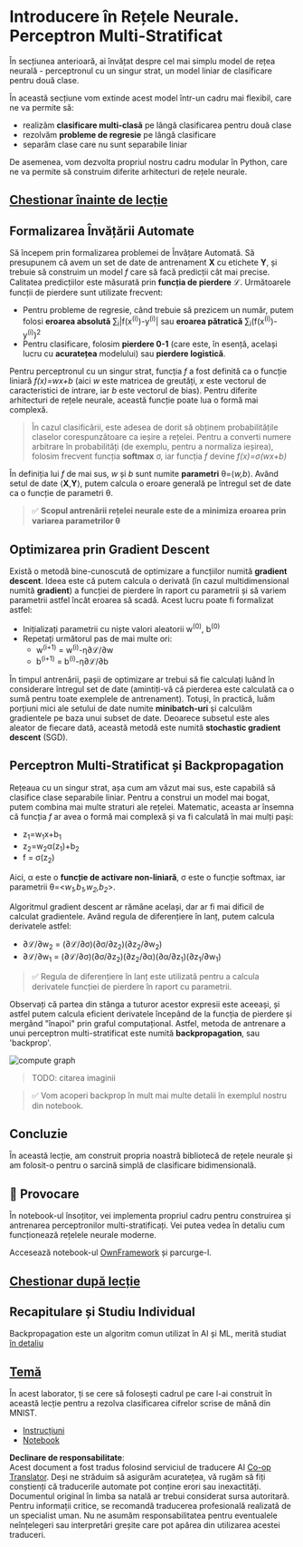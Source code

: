 <!--
CO_OP_TRANSLATOR_METADATA:
{
  "original_hash": "186bf7eeab776b36f557357ea56d4751",
  "translation_date": "2025-08-25T23:45:47+00:00",
  "source_file": "lessons/3-NeuralNetworks/04-OwnFramework/README.md",
  "language_code": "ro"
}
-->
# Introducere în Rețele Neurale. Perceptron Multi-Stratificat

În secțiunea anterioară, ai învățat despre cel mai simplu model de rețea neurală - perceptronul cu un singur strat, un model liniar de clasificare pentru două clase.

În această secțiune vom extinde acest model într-un cadru mai flexibil, care ne va permite să:

* realizăm **clasificare multi-clasă** pe lângă clasificarea pentru două clase
* rezolvăm **probleme de regresie** pe lângă clasificare
* separăm clase care nu sunt separabile liniar

De asemenea, vom dezvolta propriul nostru cadru modular în Python, care ne va permite să construim diferite arhitecturi de rețele neurale.

## [Chestionar înainte de lecție](https://red-field-0a6ddfd03.1.azurestaticapps.net/quiz/104)

## Formalizarea Învățării Automate

Să începem prin formalizarea problemei de Învățare Automată. Să presupunem că avem un set de date de antrenament **X** cu etichete **Y**, și trebuie să construim un model *f* care să facă predicții cât mai precise. Calitatea predicțiilor este măsurată prin **funcția de pierdere** ℒ. Următoarele funcții de pierdere sunt utilizate frecvent:

* Pentru probleme de regresie, când trebuie să prezicem un număr, putem folosi **eroarea absolută** ∑<sub>i</sub>|f(x<sup>(i)</sup>)-y<sup>(i)</sup>| sau **eroarea pătratică** ∑<sub>i</sub>(f(x<sup>(i)</sup>)-y<sup>(i)</sup>)<sup>2</sup>
* Pentru clasificare, folosim **pierdere 0-1** (care este, în esență, același lucru cu **acuratețea** modelului) sau **pierdere logistică**.

Pentru perceptronul cu un singur strat, funcția *f* a fost definită ca o funcție liniară *f(x)=wx+b* (aici *w* este matricea de greutăți, *x* este vectorul de caracteristici de intrare, iar *b* este vectorul de bias). Pentru diferite arhitecturi de rețele neurale, această funcție poate lua o formă mai complexă.

> În cazul clasificării, este adesea de dorit să obținem probabilitățile claselor corespunzătoare ca ieșire a rețelei. Pentru a converti numere arbitrare în probabilități (de exemplu, pentru a normaliza ieșirea), folosim frecvent funcția **softmax** σ, iar funcția *f* devine *f(x)=σ(wx+b)*

În definiția lui *f* de mai sus, *w* și *b* sunt numite **parametri** θ=⟨*w,b*⟩. Având setul de date ⟨**X**,**Y**⟩, putem calcula o eroare generală pe întregul set de date ca o funcție de parametri θ.

> ✅ **Scopul antrenării rețelei neurale este de a minimiza eroarea prin variarea parametrilor θ**

## Optimizarea prin Gradient Descent

Există o metodă bine-cunoscută de optimizare a funcțiilor numită **gradient descent**. Ideea este că putem calcula o derivată (în cazul multidimensional numită **gradient**) a funcției de pierdere în raport cu parametrii și să variem parametrii astfel încât eroarea să scadă. Acest lucru poate fi formalizat astfel:

* Inițializați parametrii cu niște valori aleatorii w<sup>(0)</sup>, b<sup>(0)</sup>
* Repetați următorul pas de mai multe ori:
    - w<sup>(i+1)</sup> = w<sup>(i)</sup>-η∂ℒ/∂w
    - b<sup>(i+1)</sup> = b<sup>(i)</sup>-η∂ℒ/∂b

În timpul antrenării, pașii de optimizare ar trebui să fie calculați luând în considerare întregul set de date (amintiți-vă că pierderea este calculată ca o sumă pentru toate exemplele de antrenament). Totuși, în practică, luăm porțiuni mici ale setului de date numite **minibatch-uri** și calculăm gradientele pe baza unui subset de date. Deoarece subsetul este ales aleator de fiecare dată, această metodă este numită **stochastic gradient descent** (SGD).

## Perceptron Multi-Stratificat și Backpropagation

Rețeaua cu un singur strat, așa cum am văzut mai sus, este capabilă să clasifice clase separabile liniar. Pentru a construi un model mai bogat, putem combina mai multe straturi ale rețelei. Matematic, aceasta ar însemna că funcția *f* ar avea o formă mai complexă și va fi calculată în mai mulți pași:
* z<sub>1</sub>=w<sub>1</sub>x+b<sub>1</sub>
* z<sub>2</sub>=w<sub>2</sub>α(z<sub>1</sub>)+b<sub>2</sub>
* f = σ(z<sub>2</sub>)

Aici, α este o **funcție de activare non-liniară**, σ este o funcție softmax, iar parametrii θ=<*w<sub>1</sub>,b<sub>1</sub>,w<sub>2</sub>,b<sub>2</sub>*>.

Algoritmul gradient descent ar rămâne același, dar ar fi mai dificil de calculat gradientele. Având regula de diferențiere în lanț, putem calcula derivatele astfel:

* ∂ℒ/∂w<sub>2</sub> = (∂ℒ/∂σ)(∂σ/∂z<sub>2</sub>)(∂z<sub>2</sub>/∂w<sub>2</sub>)
* ∂ℒ/∂w<sub>1</sub> = (∂ℒ/∂σ)(∂σ/∂z<sub>2</sub>)(∂z<sub>2</sub>/∂α)(∂α/∂z<sub>1</sub>)(∂z<sub>1</sub>/∂w<sub>1</sub>)

> ✅ Regula de diferențiere în lanț este utilizată pentru a calcula derivatele funcției de pierdere în raport cu parametrii.

Observați că partea din stânga a tuturor acestor expresii este aceeași, și astfel putem calcula eficient derivatele începând de la funcția de pierdere și mergând "înapoi" prin graful computațional. Astfel, metoda de antrenare a unui perceptron multi-stratificat este numită **backpropagation**, sau 'backprop'.

<img alt="compute graph" src="images/ComputeGraphGrad.png"/>

> TODO: citarea imaginii

> ✅ Vom acoperi backprop în mult mai multe detalii în exemplul nostru din notebook.  

## Concluzie

În această lecție, am construit propria noastră bibliotecă de rețele neurale și am folosit-o pentru o sarcină simplă de clasificare bidimensională.

## 🚀 Provocare

În notebook-ul însoțitor, vei implementa propriul cadru pentru construirea și antrenarea perceptronilor multi-stratificați. Vei putea vedea în detaliu cum funcționează rețelele neurale moderne.

Accesează notebook-ul [OwnFramework](../../../../../lessons/3-NeuralNetworks/04-OwnFramework/OwnFramework.ipynb) și parcurge-l.

## [Chestionar după lecție](https://red-field-0a6ddfd03.1.azurestaticapps.net/quiz/204)

## Recapitulare și Studiu Individual

Backpropagation este un algoritm comun utilizat în AI și ML, merită studiat [în detaliu](https://wikipedia.org/wiki/Backpropagation)

## [Temă](lab/README.md)

În acest laborator, ți se cere să folosești cadrul pe care l-ai construit în această lecție pentru a rezolva clasificarea cifrelor scrise de mână din MNIST.

* [Instrucțiuni](lab/README.md)
* [Notebook](../../../../../lessons/3-NeuralNetworks/04-OwnFramework/lab/MyFW_MNIST.ipynb)

**Declinare de responsabilitate**:  
Acest document a fost tradus folosind serviciul de traducere AI [Co-op Translator](https://github.com/Azure/co-op-translator). Deși ne străduim să asigurăm acuratețea, vă rugăm să fiți conștienți că traducerile automate pot conține erori sau inexactități. Documentul original în limba sa natală ar trebui considerat sursa autoritară. Pentru informații critice, se recomandă traducerea profesională realizată de un specialist uman. Nu ne asumăm responsabilitatea pentru eventualele neînțelegeri sau interpretări greșite care pot apărea din utilizarea acestei traduceri.